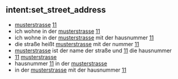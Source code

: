 ## intent:set_street_address
- [musterstrasse](address_street) [11](address_street_number)
- ich wohne in der [musterstrasse](address_street) [11](address_street_number)
- ich wohne in der [musterstrasse](address_street) mit der hausnummer [11](address_street_number)
- die straße heißt [musterstrasse](address_street) mit der nummer [11](address_street_number)
- [musterstrasse](address_street) ist der name der straße und [11](address_street_number) die hausnummer
- [11](address_street_number) [musterstrasse](address_street)
- hausnummer [11](address_street_number) in der [musterstrasse](address_street)
- in der [musterstrasse](address_street) mit der hausnummer [11](address_street_number)
